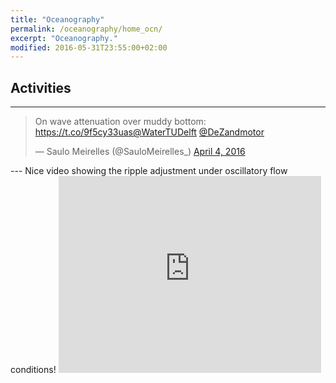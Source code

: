 ```yaml
---
title: "Oceanography"
permalink: /oceanography/home_ocn/
excerpt: "Oceanography."
modified: 2016-05-31T23:55:00+02:00
---
```


## Activities

---

<blockquote class="twitter-tweet" data-lang="en"><p lang="en" dir="ltr">On wave attenuation over muddy bottom: <a href="https://t.co/9f5cy33uas">https://t.co/9f5cy33uas</a><a href="https://twitter.com/WaterTUDelft">@WaterTUDelft</a> <a href="https://twitter.com/DeZandmotor">@DeZandmotor</a></p>&mdash; Saulo Meirelles (@SauloMeirelles_) <a href="https://twitter.com/SauloMeirelles_/status/717024113290821632">April 4, 2016</a></blockquote>
<script async src="//platform.twitter.com/widgets.js" charset="utf-8"></script>
---
Nice video showing the ripple adjustment under oscillatory flow conditions!

<iframe width="420" height="315" src="https://www.youtube.com/embed/zRGuMddjRGg" frameborder="0" allowfullscreen></iframe>